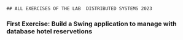                                                                               ## ALL EXERCISES OF THE LAB  DISTRIBUTED SYSTEMS 2023

### First Exercise: Build a Swing application to manage with database hotel reservetions
